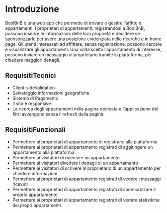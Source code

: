  # Introduzione
 BoolBnB è una web app che permette di trovare e gestire l’affitto di appartamenti.
 I proprietari di appartamenti, registrandosi a BoolBnB, possono inserire le informazioni delle
 loro proprietà e decidere se sponsorizzarle per avere una posizione evidenziata nelle
 ricerche e in home page.
 Gli utenti interessati ad affittare, senza registrazione, possono cercare e visualizzare gli
 appartamenti. Una volta scelto l’appartamento di interesse, possono inviare un messaggio al
 proprietario tramite la piattaforma, per chiedere maggiori dettagli.

 ## RequisitiTecnici 
 * Client-sideValidation
 * Salvataggio informazioni geografiche
 * Sistema di Pagamento
 * Il sito è responsive
 * La ricerca degli appartamenti nella pagina dedicata e l’applicazione dei filtri avvengono senza il refresh della pagina
 ## RequisitiFunzionali 
 * Permettere ai proprietari di appartamento di registrarsi alla piattaforma
 * Permettere ai proprietari di appartamento registrati di aggiungere un  appartamento alla piattaforma
 * Permettere ai visitatori di ricercare un appartamento
 * Permettere ai visitatori divedere i dettagli di un appartamento
 * Permettere ai visitatori di scrivere al proprietario di un appartamento per chiedere informazioni
 * Permettere ai proprietari di appartamento registrati di vedere i messaggi ricevuti
 * Permettere ai proprietari di appartamento registrati di sponsorizzare il proprio appartamento
 * Permettere ai proprietari di appartamento registrati di vedere statistiche dei propri appartamenti
 

